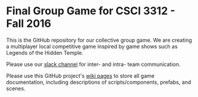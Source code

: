 # Final Group Game for CSCI 3312 - Fall 2016

This is the GitHub repository for our collective group game. We are creating a multiplayer local competitive game inspired by game shows such as Legends of the Hidden Temple.

Please use our [slack channel](https://tugamedevfall2016.slack.com) for inter- and intra- team communication.

Please use this GitHub project's [wiki pages](https://github.com/TrinityUniversityGameDesign/final-group-game-csci-3312-fall-2016/wiki) to store all game documentation, including descriptions of scripts/components, prefabs, and scenes.
